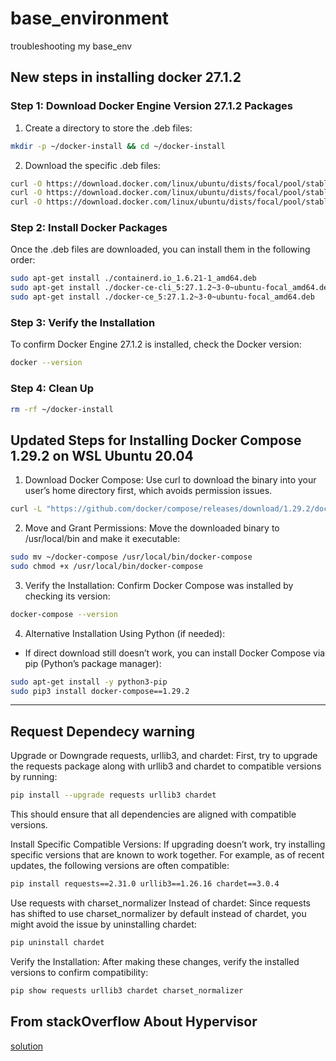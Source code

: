 # base_environment
troubleshooting my base_env

## New steps in installing docker 27.1.2
### Step 1: Download Docker Engine Version 27.1.2 Packages
1. Create a directory to store the .deb files:
```bash
mkdir -p ~/docker-install && cd ~/docker-install
```

2. Download the specific .deb files:
```bash
curl -O https://download.docker.com/linux/ubuntu/dists/focal/pool/stable/amd64/docker-ce_5%3A27.1.2~3-0~ubuntu-focal_amd64.deb
curl -O https://download.docker.com/linux/ubuntu/dists/focal/pool/stable/amd64/docker-ce-cli_5%3A27.1.2~3-0~ubuntu-focal_amd64.deb
curl -O https://download.docker.com/linux/ubuntu/dists/focal/pool/stable/amd64/containerd.io_1.6.21-1_amd64.deb
```

### Step 2: Install Docker Packages
Once the .deb files are downloaded, you can install them in the following order:
```bash
sudo apt-get install ./containerd.io_1.6.21-1_amd64.deb
sudo apt-get install ./docker-ce-cli_5:27.1.2~3-0~ubuntu-focal_amd64.deb
sudo apt-get install ./docker-ce_5:27.1.2~3-0~ubuntu-focal_amd64.deb
```

### Step 3: Verify the Installation
To confirm Docker Engine 27.1.2 is installed, check the Docker version:
```bash
docker --version
```

### Step 4: Clean Up
```bash
rm -rf ~/docker-install
```

## Updated Steps for Installing Docker Compose 1.29.2 on WSL Ubuntu 20.04

1. Download Docker Compose: Use curl to download the binary into your user’s home directory first, which avoids permission issues.
 ```bash
 curl -L "https://github.com/docker/compose/releases/download/1.29.2/docker-compose-$(uname -s)-$(uname -m)" -o ~/docker-compose
 ```

2. Move and Grant Permissions: Move the downloaded binary to /usr/local/bin and make it executable:
```bash
sudo mv ~/docker-compose /usr/local/bin/docker-compose
sudo chmod +x /usr/local/bin/docker-compose
```
    
3. Verify the Installation: Confirm Docker Compose was installed by checking its version:
```bash
docker-compose --version
```

4. Alternative Installation Using Python (if needed):
 - If direct download still doesn’t work, you can install Docker Compose via pip (Python’s package manager):
  ```bash
  sudo apt-get install -y python3-pip
  sudo pip3 install docker-compose==1.29.2
  ```

<hr>

## Request Dependecy warning
Upgrade or Downgrade requests, urllib3, and chardet: First, try to upgrade the requests package along with urllib3 and chardet to compatible versions by running:

```bash
pip install --upgrade requests urllib3 chardet
```
This should ensure that all dependencies are aligned with compatible versions.

Install Specific Compatible Versions: If upgrading doesn’t work, try installing specific versions that are known to work together. For example, as of recent updates, the following versions are often compatible:

```bash
pip install requests==2.31.0 urllib3==1.26.16 chardet==3.0.4
````
Use requests with charset_normalizer Instead of chardet: Since requests has shifted to use charset_normalizer by default instead of chardet, you might avoid the issue by uninstalling chardet:

```bash
pip uninstall chardet
```
Verify the Installation: After making these changes, verify the installed versions to confirm compatibility:

```bash
pip show requests urllib3 chardet charset_normalizer
```


## From stackOverflow About Hypervisor
[solution](https://stackoverflow.com/questions/39684974/docker-for-windows-error-hardware-assisted-virtualization-and-data-execution-p#39989990)





   


    
